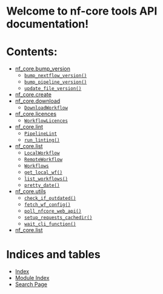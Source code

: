 <!-- nf-core documentation master file, created by
sphinx-quickstart on Thu Jan  3 16:24:03 2019.
You can adapt this file completely to your liking, but it should at least
contain the root `toctree` directive. -->

# Welcome to nf-core tools API documentation!

# Contents:

- [nf_core.bump_version](bump_version)
  - [`bump_nextflow_version()`](bump_version#nf_core.bump_version.bump_nextflow_version)
  - [`bump_pipeline_version()`](bump_version#nf_core.bump_version.bump_pipeline_version)
  - [`update_file_version()`](bump_version#nf_core.bump_version.update_file_version)
- [nf_core.create](create)
- [nf_core.download](download)
  - [`DownloadWorkflow`](download#nf_core.download.DownloadWorkflow)
- [nf_core.licences](licences)
  - [`WorkflowLicences`](licences#nf_core.licences.WorkflowLicences)
- [nf_core.lint](lint)
  - [`PipelineLint`](lint#nf_core.lint.PipelineLint)
  - [`run_linting()`](lint#nf_core.lint.run_linting)
- [nf_core.list](list)
  - [`LocalWorkflow`](list#nf_core.list.LocalWorkflow)
  - [`RemoteWorkflow`](list#nf_core.list.RemoteWorkflow)
  - [`Workflows`](list#nf_core.list.Workflows)
  - [`get_local_wf()`](list#nf_core.list.get_local_wf)
  - [`list_workflows()`](list#nf_core.list.list_workflows)
  - [`pretty_date()`](list#nf_core.list.pretty_date)
- [nf_core.utils](utils)
  - [`check_if_outdated()`](utils#nf_core.utils.check_if_outdated)
  - [`fetch_wf_config()`](utils#nf_core.utils.fetch_wf_config)
  - [`poll_nfcore_web_api()`](utils#nf_core.utils.poll_nfcore_web_api)
  - [`setup_requests_cachedir()`](utils#nf_core.utils.setup_requests_cachedir)
  - [`wait_cli_function()`](utils#nf_core.utils.wait_cli_function)
- [nf_core.list](workflow)

# Indices and tables

- [Index](genindex)
- [Module Index](py-modindex)
- [Search Page](search)

